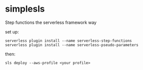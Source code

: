 # simplesls

Step functions the serverless framework way

set up:

    serverless plugin install --name serverless-step-functions
    serverless plugin install --name serverless-pseudo-parameters

then:

    sls deploy --aws-profile <your profile>